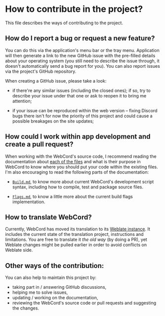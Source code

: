 # How to contribute in the project?

This file describes the ways of contributing to the project.

## How do I report a bug or request a new feature?

You can do this via the application's menu bar or the tray menu. Application will
then generate a link to the new GitHub issue with the pre-filled details about
your operating system (you still need to describe the issue through, it doesn't
automatically send a bug report for you). You can also report issues via the
project's GitHub repository.

When creating a GitHub issue, please take a look:

  - if there're any similar issues (including the closed ones); if so, try to
    describe your issue under that one or ask to reopen it to bring me attention;

  - if your issue can be reproduced within the web version – fixing Discord
    bugs there isn't for now the priority of this project and could cause a
    possible breakages on the site updates;

## How could I work within app development and create a pull request?

When working with the WebCord's source code, I recommend reading the
documentation about [each of the files](./Files.md) and what is their purpose in
WebCord to know where you should put your code within the existing files. I'm
also encouraging to read the following parts of the documentation:

- [`Build.md`], to know more about current WebCord's development script syntax,
  including how to compile, test and package source files.

- [`Flags.md`], to know a little more about the current build flags
  implementation.

## How to translate WebCord?

Currently, WebCord has moved its translation to its [Weblate instance][weblate].
It includes the current state of the translation project, instructions and
limitations. You are free to translate it *the old way* (by doing a PR), yet
Weblate changes might be pulled earlier in order to avoid conflicts on Weblate
side.

## Other ways of the contribution:

You can also help to maintain this project by:
  - taking part in / answering GitHub discussions,
  - helping me to solve issues,
  - updating / working on the documentation,
  - reviewing the WebCord's source code or pull requests and suggesting the
    changes.

[`Build.md`]: Build.md
[`Flags.md`]: Flags.md
[weblate]: https://hosted.weblate.org/projects/spacingbat3-webcord